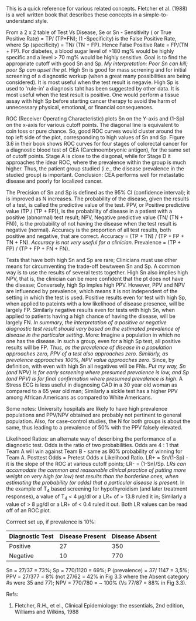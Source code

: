 
This is a quick reference for various related concepts. Fletcher et al. (1988) is a well written book that describes these concepts in a simple-to-understand style.

From a 2 x 2 table of Test Vs Disease, Se or Sn - Sensitivity ( or True Positive Rate) = TP/ (TP+FN); (1 -Specificity) is the False Positive Rate, where Sp (specificity) = TN/ (TN + FP). Hence False Positive Rate = FP/(TN + FP). For diabetes, a blood sugar level of >180 mg% would be highly specific and a level > 70 mg% would be highly sensitive. Goal is to find the appropriate cutoff with good Sn and Sp. *My interpretation: Poor Sn can kill; poor Sp can upset the pt*. High Sn is good for mass scrrening and for initial screening of a diagnostic workup (when a great many possibilities are being considered). It is most useful when the test result is negavie. High Sp is used to 'rule-in' a diagnosis taht has been suggested by other data. It is most useful when the test result is positive. One would perform a tissue assay with high Sp before starting cancer therapy to avoid the harm of unnecessary physical, emotional, or financial consequences. 

ROC (Receiver Operating Characteristic) plots Sn on the Y-axis and (1-Sp) on the x-axis for various cutoff points. The diagonal line is equivalent to coin toss or pure chance. So, good ROC curves would cluster around the top left side of the plot, corresponding to high values of Sn and Sp. Figure 3.6 in their book shows ROC curves for four stages of colorectal cancer for a diagnostic blood test of CEA (Carcinoembryonic antigen), for the same set of cutoff points. Stage A is close to the diagonal, while for Stage D it approaches the idear ROC, where the prevalence within the group is much higher. Thus, the patient group studied (i.e., the disease prevalence in the studied group) is important. Conclusion: CEA performs well for metastatic disease and poorly for localized cancer. 

The Precision of Sn and Sp is defined as the 95% CI (confidence interval); it is improved as N increases. The probability of the disease, given the results of a test, is called the predictive value of the test. PPV, or Positive predictive value (TP / (TP + FP)), is the probability of disease in a patient with a positive (abnormal) test result; NPV, Negative predictive value (TN/ (TN + FN)), is the probability of not having the disease when the test result is negative (normal). Accuracy is the proportion of all test results, both positive and negative, that are correct. Accuracy = (TP + TN) / (TP + FP + TN + FN). *Accuracy is not very useful for a clinician*. Prevalence = (TP + FP) / (TP + FP + FN + FN). 

Tests that have both high Sn and Sp are rare; Clinicians must use other means for circumventing the trade-off bewtween Sn and Sp. A common way is to use the results of several tests together. High Sn also implies high NPV, that is, the clinician can be more confident that the pt does not have the disease; Conversely, high Sp imples high PPV. However, PPV and NPV are influenced by prevalence, which means it is not independent of the setting in which the test is used. Positive results even for test with high Sp, when applied to pateints with a low likelihood of disease presence, will be largely FP. Similarly negative results even for tests with high Sn, when applied to patients having a high chance of having the disease, will be largely FN. *In summary, the interpretation of a positive or negative diagnostic test result should vary based on the estimated prevalence of disease in the particular setting*. More: Imagine a population in which no one has the disease. In such a group, even for a high Sp test, all positive results will be FP. *Thus, as the prevalence of disease in a population approaches zero, PPV of a test also approaches zero*. *Similarly, as prevalence approaches 100%, NPV value approaches zero*. Since, by definition, with even with high Sn all negatives will be FNs. *Put my way, Sn (and NPV) is for early screening where presumed prevalence is low,  and Sp (and PPV) is for final confirmation where presumed prevalence is high*. A Stress ECG is less useful in diagnosing CAD in a 30 year old woman as compared to a 65 year old man; Similarly a sickle test has a higher PPV among African Americans as compared to White Americans. 

Some notes: University hospitals are likely to have high prevalence populations and PPV/NPV obtained are probably not pertinent to general population. Also, for case-control studies, the N for both groups is about the same, thus leading to a prevalence of 50% with the PPV falsely elevated. 

Likelihood Ratios: an alternate way of describing the performance of a diagnostic test. Odds is the ratio of two probabilities. Odds are 4 : 1 that Team A will win against Team B - same as 80% probability of winning for Team A. 
Posttest Odds = Pretest Odds x Likelihood Ratio. LR+ = Sn/(1-Sp) - it is the slope of the ROC at various cutoff points; LR- = (1-Sn)/Sp. *LRs can accomodate the common and reasonable clinical practice of putting more weight on very high (or low) test results than the borderline ones, when estimating the probability (or odds) that a particular disease is present*. In the example of T<sub>4</sub> based screening for hypothyroidism (and later treatment responses), a value of T<sub>4</sub> < 4 μg/dl or a LR+ of > 13.8 ruled it in; Similarly a value of > 8 μg/dl or a LR+ of < 0.4 ruled it out. Both LR values can be read off of an ROC plot. 

Corrrect set up, if prevalence is 10%:

Diagnostic Test   |  Disease Present   | Disease Absent
------------------|--------------------|---------------
Positive          |     27             | 350
Negative          |     10             | 770


Sn = 27/37 = 73%; Sp = 770/1120 = 69%; P (prevalence) = 37/ 1147 = 3,5%; PPV = 27/377 = 8% (not 27/62 = 42% in Fig 3.3 where the Absent category #s were 35 and 77); NPV = 770/780 = ~ 100% (Vs 77/87 = 88% in Fig 3.3). 

Refs:
1. Fletcher, R.H., et el., Clinical Epidemiology: the essentials, 2nd edition, Williams and Wilkins, 1988
